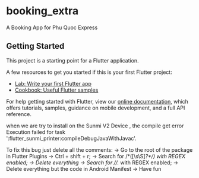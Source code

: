 # booking_extra

A Booking App for Phu Quoc Express

## Getting Started

This project is a starting point for a Flutter application.

A few resources to get you started if this is your first Flutter project:

- [Lab: Write your first Flutter app](https://flutter.dev/docs/get-started/codelab)
- [Cookbook: Useful Flutter samples](https://flutter.dev/docs/cookbook)

For help getting started with Flutter, view our
[online documentation](https://flutter.dev/docs), which offers tutorials,
samples, guidance on mobile development, and a full API reference.

when we are try to install on the Sunmi V2 Device , the compile get error
Execution failed for task ':flutter_sunmi_printer:compileDebugJavaWithJavac'.

To fix this bug just delete all the comments:
-> Go to the root of the package in Flutter Plugins
-> Ctrl + shift + r;
-> Search for \/\*([\s\S]_?\*\/) with REGEX enabled;
-> Delete everything
-> Search for \/\/._ with REGEX enabled;
-> Delete everything but the code in Android Manifest
-> Have fun
